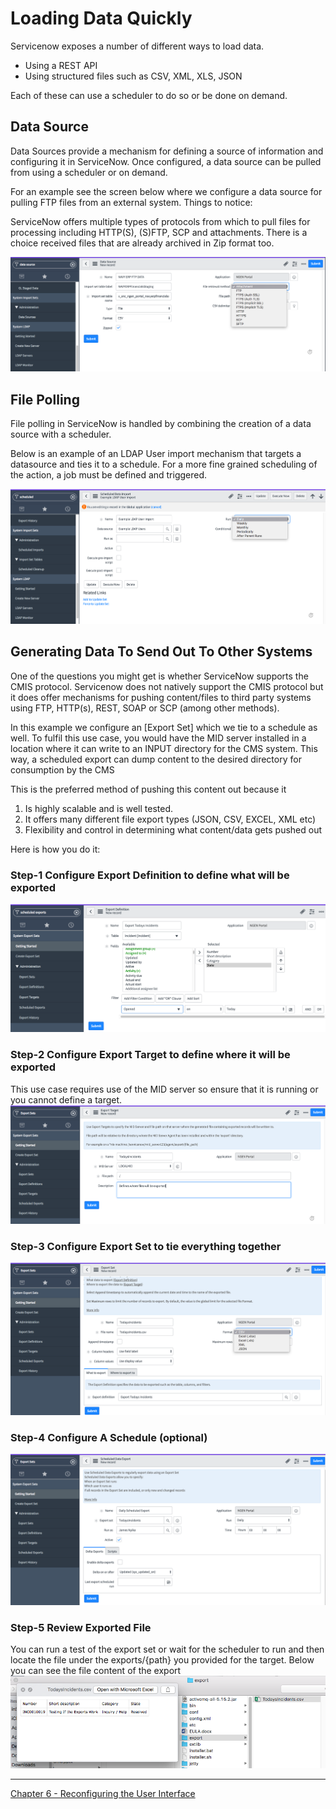 # Loading Data Quickly
Servicenow exposes a number of different ways to load data.
* Using a REST API
* Using structured files such as CSV, XML, XLS, JSON

Each of these can use a scheduler to do so or be done on demand.

## Data Source

Data Sources provide a mechanism for defining a source of information and configuring it in ServiceNow. Once configured, a data source can be pulled from using a scheduler or on demand.

For an example see the screen below where we configure a data source for pulling FTP files from an external system. Things to notice:

ServiceNow offers multiple types of protocols from which to pull files for processing including HTTP(S), (S)FTP, SCP and attachments.
There is a choice received files that are already archived in Zip format too.

![Step](https://github.com/jamesnyika/SNOWUseCases/raw/master/images/FTP2.png)

## File Polling

File polling in ServiceNow is handled by combining the creation of a data source with a scheduler.

Below is an example of an LDAP User import mechanism that targets a datasource and ties it to a schedule. For a more fine grained scheduling of the action, a job must be defined and triggered.

![Step](https://github.com/jamesnyika/SNOWUseCases/raw/master/images/SImport.png)

## Generating Data To Send Out To Other Systems
One of the questions you might get is whether ServiceNow supports the CMIS protocol.  Servicenow does not natively support the CMIS protocol but it does offer mechanisms for pushing content/files to third party systems using FTP, HTTP(s), REST, SOAP or SCP (among other methods).

In this example we configure an [Export Set] which we tie to a schedule as well. To fulfil this use case, you would have the MID server installed in
a location where it can write to an INPUT directory for the CMS system. This way, a scheduled export can dump content to the desired directory for
consumption by the CMS

This is the preferred method of pushing this content out because it
1. Is highly scalable and is well tested.
2. It offers many different file export types (JSON, CSV, EXCEL, XML etc)
3. Flexibility and control in determining what content/data gets pushed out

Here is how you do it:

### Step-1 Configure Export Definition to define what will be exported
![Step](https://github.com/jamesnyika/SNOWUseCases/raw/master/images/Export1.png)

### Step-2 Configure Export Target to define where it will be exported
This use case requires use of the MID server so ensure that it is running or you cannot define a target.
![Step](https://github.com/jamesnyika/SNOWUseCases/raw/master/images/Export2.png)

### Step-3 Configure Export Set to tie everything together
![Step](https://github.com/jamesnyika/SNOWUseCases/raw/master/images/Export3.png)

### Step-4 Configure A Schedule (optional)
![Step](https://github.com/jamesnyika/SNOWUseCases/raw/master/images/Export4.png)

### Step-5 Review Exported File
You can run a test of the export set or wait for the scheduler to run and then locate the file under the exports/{path} you provided for the target.
Below you can see the file content of the export
![Step](https://github.com/jamesnyika/SNOWUseCases/raw/master/images/Export5.png)




---

[Chapter 6 - Reconfiguring the User Interface ](../chap6/README.md)
